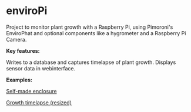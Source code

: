 # enviroPi

Project to monitor plant growth with a Raspberry Pi, using Pimoroni's EnviroPhat and optional components like a hygrometer and a Raspberry Pi Camera. 

**Key features:**

Writes to a database and captures timelapse of plant growth. 
Displays sensor data in webinterface.

**Examples:**
 
[Self-made enclosure](http://i.imgur.com/NAYDhKk.jpg)

[Growth timelapse (resized)](http://imgur.com/Z5Wbh4z.gif)
